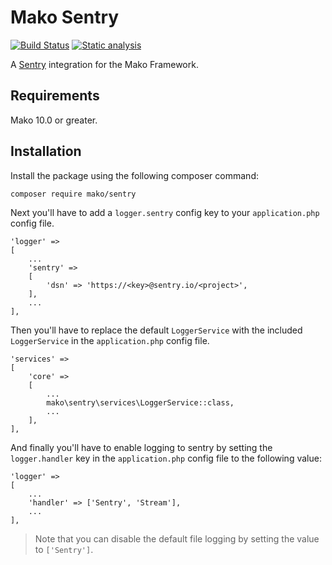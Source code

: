 # Mako Sentry

[![Build Status](https://github.com/mako-framework/sentry/workflows/Tests/badge.svg)](https://github.com/mako-framework/sentry/actions?query=workflow%3ATests)
[![Static analysis](https://github.com/mako-framework/sentry/actions/workflows/static-analysis.yml/badge.svg)](https://github.com/mako-framework/sentry/actions/workflows/static-analysis.yml)

A [Sentry](https://sentry.io/welcome/) integration for the Mako Framework.

## Requirements

Mako 10.0 or greater.

## Installation

Install the package using the following composer command:

```
composer require mako/sentry
```

Next you'll have to add a `logger.sentry` config key to your `application.php` config file.

```
'logger' =>
[
	...
	'sentry' =>
	[
		'dsn' => 'https://<key>@sentry.io/<project>',
	],
	...
],
```

Then you'll have to replace the default `LoggerService` with the included `LoggerService` in the `application.php` config file.

```
'services' =>
[
	'core' =>
	[
		...
		mako\sentry\services\LoggerService::class,
		...
	],
],
```

And finally you'll have to enable logging to sentry by setting the `logger.handler` key in the `application.php` config file to the following value:

```
'logger' =>
[
	...
	'handler' => ['Sentry', 'Stream'],
	...
],
```

> Note that you can disable the default file logging by setting the value to `['Sentry']`.
